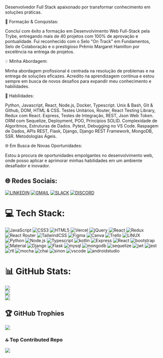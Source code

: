 Desenvolvedor Full Stack apaixonado por transformar conhecimento em soluções práticas.

🚀 Formação & Conquistas:

Concluí com êxito a formação em Desenvolvimento Web Full-Stack pela Trybe, entregando mais de 40 projetos com 100% de aprovação e pontualidade. Fui reconhecido com o Selo "On Track" em Fundamentos, Selo de Colaboração e o prestigioso Prêmio Margaret Hamilton por excelência na entrega de projetos.

💡 Minha Abordagem:

Minha abordagem profissional é centrada na resolução de problemas e na entrega de soluções eficazes. Acredito na aprendizagem contínua e estou sempre em busca de novos desafios para expandir meu conhecimento e habilidades.

🔧 Habilidades:

Python, Javascript, React, Node.js, Docker, Typescript.
Unix & Bash, Git & Github, DOM, HTML & CSS.
Testes Unitários, Router, React Testing Library, Redux com React.
Express, Testes de Integração, REST, Json Web Token.
ORM com Sequelize, Deployment, POO, Princípios SOLID.
Complexidade de Algoritmos, Estruturas de Dados.
Pytest, Debugging no VS Code.
Raspagem de Dados, APIs REST, Flask, Django, Django REST Framework, MongoDB, SSR.
Metodologias Ágeis.

🌐 Em Busca de Novas Oportunidades:

Estou à procura de oportunidades empolgantes no desenvolvimento web, onde posso aplicar e aprimorar minhas habilidades em um ambiente desafiador e inovador.

## 🌐 Redes Sociais:
[![LINKEDIN](https://img.shields.io/badge/LinkedIn-0077B5?style=for-the-badge&logo=linkedin&logoColor=white)](https://www.linkedin.com/in/jefersonvlima/)
[![GMAIL](https://img.shields.io/badge/Gmail-D14836?style=for-the-badge&logo=gmail&logoColor=white)](mailto:jefersonv28@gmail.com)
[![SLACK](https://img.shields.io/badge/Slack-4A154B?style=for-the-badge&logo=slack&logoColor=white)](https://trybecourse.slack.com/team/U048X0J6DL5)
[![DISCORD](https://img.shields.io/badge/Discord-7289DA?style=for-the-badge&logo=discord&logoColor=white)](https://discord.gg/DzUxWFT3DT)
# 💻 Tech Stack:
![JavaScript](https://img.shields.io/badge/javascript-%23323330.svg?style=for-the-badge&logo=javascript&logoColor=%23F7DF1E) ![CSS3](https://img.shields.io/badge/css3-%231572B6.svg?style=for-the-badge&logo=css3&logoColor=white) ![HTML5](https://img.shields.io/badge/html5-%23E34F26.svg?style=for-the-badge&logo=html5&logoColor=white) ![Vercel](https://img.shields.io/badge/vercel-%23000000.svg?style=for-the-badge&logo=vercel&logoColor=white) ![jQuery](https://img.shields.io/badge/jquery-%230769AD.svg?style=for-the-badge&logo=jquery&logoColor=white) ![React](https://img.shields.io/badge/react-%2320232a.svg?style=for-the-badge&logo=react&logoColor=%2361DAFB) ![Redux](https://img.shields.io/badge/redux-%23593d88.svg?style=for-the-badge&logo=redux&logoColor=white) ![React Router](https://img.shields.io/badge/React_Router-CA4245?style=for-the-badge&logo=react-router&logoColor=white) ![TailwindCSS](https://img.shields.io/badge/tailwindcss-%2338B2AC.svg?style=for-the-badge&logo=tailwind-css&logoColor=white) 	![Figma](https://img.shields.io/badge/figma-%23F24E1E.svg?style=for-the-badge&logo=figma&logoColor=white) ![Canva](https://img.shields.io/badge/Canva-%2300C4CC.svg?style=for-the-badge&logo=Canva&logoColor=white) ![Trello](https://img.shields.io/badge/Trello-%23026AA7.svg?style=for-the-badge&logo=Trello&logoColor=white) ![LINUX](https://img.shields.io/badge/Linux-FCC624?style=for-the-badge&logo=linux&logoColor=black) ![Python](https://img.shields.io/badge/Python-3776AB?style=for-the-badge&logo=python&logoColor=white) ![Node.js](https://img.shields.io/badge/Node.js-43853D?style=for-the-badge&logo=node.js&logoColor=white) ![Typescript](https://img.shields.io/badge/TypeScript-007ACC?style=for-the-badge&logo=typescript&logoColor=white) ![kotlin](https://img.shields.io/badge/Kotlin-0095D5?&style=for-the-badge&logo=kotlin&logoColor=white) ![Express](https://img.shields.io/badge/Express.js-404D59?style=for-the-badge) ![React](https://img.shields.io/badge/React-20232A?style=for-the-badge&logo=react&logoColor=61DAFB) ![bootstrap](https://img.shields.io/badge/Bootstrap-563D7C?style=for-the-badge&logo=bootstrap&logoColor=white) ![Material](https://img.shields.io/badge/Material--UI-0081CB?style=for-the-badge&logo=material-ui&logoColor=white) ![Django](https://img.shields.io/badge/Django-092E20?style=for-the-badge&logo=django&logoColor=white) ![Flask](https://img.shields.io/badge/Flask-000000?style=for-the-badge&logo=flask&logoColor=white) ![mysql](https://img.shields.io/badge/MySQL-00000F?style=for-the-badge&logo=mysql&logoColor=white) ![mongodb](https://img.shields.io/badge/MongoDB-4EA94B?style=for-the-badge&logo=mongodb&logoColor=white) ![sequelize](https://img.shields.io/badge/sequelize-323330?style=for-the-badge&logo=sequelize&logoColor=blue) ![jwt](https://img.shields.io/badge/json%20web%20tokens-323330?style=for-the-badge&logo=json-web-tokens&logoColor=pink) ![jest](https://img.shields.io/badge/Jest-323330?style=for-the-badge&logo=Jest&logoColor=white) ![rtl](https://img.shields.io/badge/testing%20library-323330?style=for-the-badge&logo=testing-library&logoColor=red) ![mocha](https://img.shields.io/badge/mocha.js-323330?style=for-the-badge&logo=mocha&logoColor=Brown) ![chai](https://img.shields.io/badge/chai.js-323330?style=for-the-badge&logo=chai&logoColor=red) ![sinon](https://img.shields.io/badge/sinon.js-323330?style=for-the-badge&logo=sinon) ![vscode](https://img.shields.io/badge/Visual_Studio_Code-0078D4?style=for-the-badge&logo=visual%20studio%20code&logoColor=white) ![androidstudio](https://img.shields.io/badge/Android_Studio-3DDC84?style=for-the-badge&logo=android-studio&logoColor=white)
# 📊 GitHub Stats:
![](https://github-readme-stats.vercel.app/api?username=JefersonViana&theme=dark&hide_border=false&include_all_commits=false&count_private=false)<br/>
![](https://github-readme-streak-stats.herokuapp.com/?user=JefersonViana&theme=dark&hide_border=false)<br/>
![](https://github-readme-stats.vercel.app/api/top-langs/?username=JefersonViana&theme=dark&hide_border=false&include_all_commits=false&count_private=false&layout=compact)

## 🏆 GitHub Trophies
![](https://github-profile-trophy.vercel.app/?username=JefersonViana&theme=radical&no-frame=true&no-bg=false&margin-w=4)

### 🔝 Top Contributed Repo
![](https://github-contributor-stats.vercel.app/api?username=JefersonViana&limit=5&theme=dracula&combine_all_yearly_contributions=true)

<!-- Proudly created with GPRM ( https://gprm.itsvg.in ) -->
